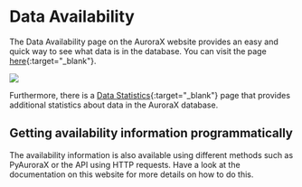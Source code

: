 # Data Availability

The Data Availability page on the AuroraX website provides an easy and quick way to see what data is in the database. You can visit the page [here](https://aurorax.space/data/availability){:target="_blank"}.

<a href="/_extras/img/data_availability_screenshot1.png" target="_blank">
    <img src="/_extras/img/data_availability_screenshot1.png" />
</a>

Furthermore, there is a [Data Statistics](https://aurorax.space/data/statistics){:target="_blank"} page that provides additional statistics about data in the AuroraX database.

## Getting availability information programmatically

The availability information is also available using different methods such as PyAuroraX or the API using HTTP requests. Have a look at the documentation on this website for more details on how to do this.
